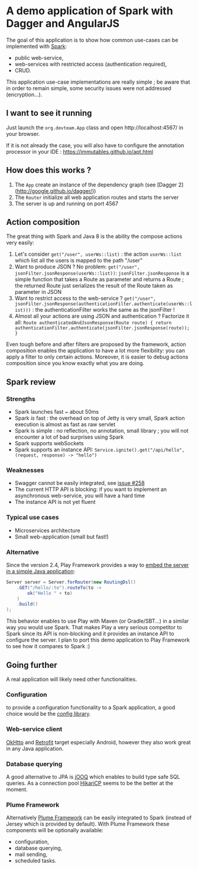 # A demo application of Spark with Dagger and AngularJS
The goal of this application is to show how common use-cases can be implemented with [Spark](http://sparkjava.com/):

- public web-service,
- web-services with restricted access (authentication required),
- CRUD.

This application use-case implementations are really simple ; be aware that in order to remain simple, some security issues were not addressed (encryption...).

## I want to see it running
Just launch the ```org.devteam.App``` class and open http://localhost:4567/ in your browser.

If it is not already the case, you will also have to configure the annotation processor in your IDE : https://immutables.github.io/apt.html

## How does this works ?
1. The ```App``` create an instance of the dependency graph (see [Dagger 2] (http://google.github.io/dagger/))
2. The ```Router``` initialize all web application routes and starts the server
3. The server is up and running on port 4567

## Action composition
The great thing with Spark and Java 8 is the ability the compose actions very easily:

1. Let's consider ```get("/user", userWs::list)``` : the action ```userWs::list``` which list all the users is mapped to the path "/user"
2. Want to produce JSON ? No problem: ```get("/user", jsonFilter.jsonResponse(userWs::list))```: ```jsonFilter.jsonResponse``` is a simple function that takes a Route as parameter and returns a Route ; the returned Route just serializes the result of the Route taken as parameter in JSON
3. Want to restrict access to the web-service ? ```get("/user", jsonFilter.jsonResponse(authenticationFilter.authenticate(userWs::list)))``` : the authenticationFilter works the same as the jsonFilter !
4. Almost all your actions are using JSON and authentication ? Factorize it all: ```Route authenticatedAndJsonResponse(Route route) { return authenticationFilter.authenticate(jsonFilter.jsonResponse(route)); }```

Even tough before and after filters are proposed by the framework, action composition enables the application to have a lot more flexibility: you can apply a filter to only certain actions. Moreover, it is easier to debug actions composition since you know exactly what you are doing.

## Spark review
### Strengths
- Spark launches fast ~ about 50ms
- Spark *is* fast : the overhead on top of Jetty is very small, Spark action execution is almost as fast as raw servlet
- Spark is simple : no reflection, no annotation, small library ; you will not encounter a lot of bad surprises using Spark
- Spark supports webSockets
- Spark supports an instance API: `Service.ignite().get("/api/hello", (request, response) -> "hello")`

### Weaknesses
- Swagger cannot be easily integrated, see [issue #258](https://github.com/perwendel/spark/issues/258)
- The current HTTP API is blocking: if you want to implement an asynchronous web-service, you will have a hard time
- The instance API is not yet fluent

### Typical use cases
- Microservices architecture
- Small web-application (small but fast!)

### Alternative
Since the version 2.4, Play Framework provides a way to [embed the server in a simple Java application](https://www.playframework.com/documentation/2.4.x/JavaEmbeddingPlay):
```Java
Server server = Server.forRouter(new RoutingDsl()
    .GET("/hello/:to").routeTo(to ->
        ok("Hello " + to)
    )
    .build()
);
```
This behavior enables to use Play with Maven (or Gradle/SBT...) in a similar way you would use Spark.
That makes Play a very serious competitor to Spark since its API is non-blocking and it provides an instance API to configure the server.
I plan to port this demo application to Play Framework to see how it compares to Spark :)

## Going further
A real application will likely need other functionalities.

### Configuration
to provide a configuration functionality to a Spark application, a good choice would be the [config library](https://github.com/typesafehub/config).

### Web-service client
[OkHttp](http://square.github.io/okhttp/) and [Retrofit](http://square.github.io/retrofit/) target especially Android, however they also work great in any Java application.

### Database querying
A good alternative to JPA is [jOOQ](https://github.com/jOOQ/jOOQ) which enables to build type safe SQL queries.
As a connection pool [HikariCP](https://github.com/brettwooldridge/HikariCP) seems to be the better at the moment.

### Plume Framework
Alternatively [Plume Framework](https://github.com/Coreoz/Plume) can be easily integrated to Spark
(instead of Jersey which is provided by default).
With Plume Framework these components will be optionally available:
- configuration,
- database querying,
- mail sending,
- scheduled tasks.

